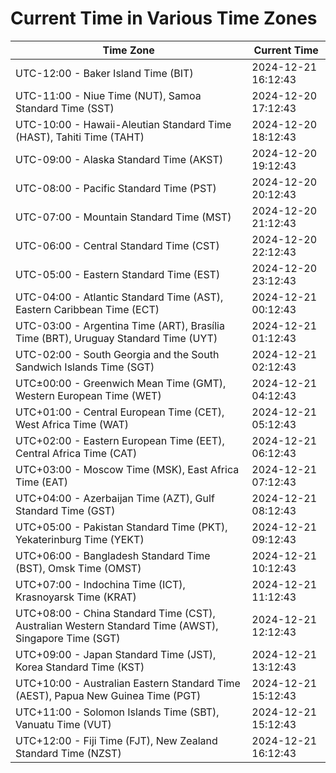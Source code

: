 # Current Time in Various Time Zones

| Time Zone | Current Time |
|-----------|--------------|
| UTC-12:00 - Baker Island Time (BIT) | 2024-12-21 16:12:43 |
| UTC-11:00 - Niue Time (NUT), Samoa Standard Time (SST) | 2024-12-20 17:12:43 |
| UTC-10:00 - Hawaii-Aleutian Standard Time (HAST), Tahiti Time (TAHT) | 2024-12-20 18:12:43 |
| UTC-09:00 - Alaska Standard Time (AKST) | 2024-12-20 19:12:43 |
| UTC-08:00 - Pacific Standard Time (PST) | 2024-12-20 20:12:43 |
| UTC-07:00 - Mountain Standard Time (MST) | 2024-12-20 21:12:43 |
| UTC-06:00 - Central Standard Time (CST) | 2024-12-20 22:12:43 |
| UTC-05:00 - Eastern Standard Time (EST) | 2024-12-20 23:12:43 |
| UTC-04:00 - Atlantic Standard Time (AST), Eastern Caribbean Time (ECT) | 2024-12-21 00:12:43 |
| UTC-03:00 - Argentina Time (ART), Brasília Time (BRT), Uruguay Standard Time (UYT) | 2024-12-21 01:12:43 |
| UTC-02:00 - South Georgia and the South Sandwich Islands Time (SGT) | 2024-12-21 02:12:43 |
| UTC±00:00 - Greenwich Mean Time (GMT), Western European Time (WET) | 2024-12-21 04:12:43 |
| UTC+01:00 - Central European Time (CET), West Africa Time (WAT) | 2024-12-21 05:12:43 |
| UTC+02:00 - Eastern European Time (EET), Central Africa Time (CAT) | 2024-12-21 06:12:43 |
| UTC+03:00 - Moscow Time (MSK), East Africa Time (EAT) | 2024-12-21 07:12:43 |
| UTC+04:00 - Azerbaijan Time (AZT), Gulf Standard Time (GST) | 2024-12-21 08:12:43 |
| UTC+05:00 - Pakistan Standard Time (PKT), Yekaterinburg Time (YEKT) | 2024-12-21 09:12:43 |
| UTC+06:00 - Bangladesh Standard Time (BST), Omsk Time (OMST) | 2024-12-21 10:12:43 |
| UTC+07:00 - Indochina Time (ICT), Krasnoyarsk Time (KRAT) | 2024-12-21 11:12:43 |
| UTC+08:00 - China Standard Time (CST), Australian Western Standard Time (AWST), Singapore Time (SGT) | 2024-12-21 12:12:43 |
| UTC+09:00 - Japan Standard Time (JST), Korea Standard Time (KST) | 2024-12-21 13:12:43 |
| UTC+10:00 - Australian Eastern Standard Time (AEST), Papua New Guinea Time (PGT) | 2024-12-21 15:12:43 |
| UTC+11:00 - Solomon Islands Time (SBT), Vanuatu Time (VUT) | 2024-12-21 15:12:43 |
| UTC+12:00 - Fiji Time (FJT), New Zealand Standard Time (NZST) | 2024-12-21 16:12:43 |
